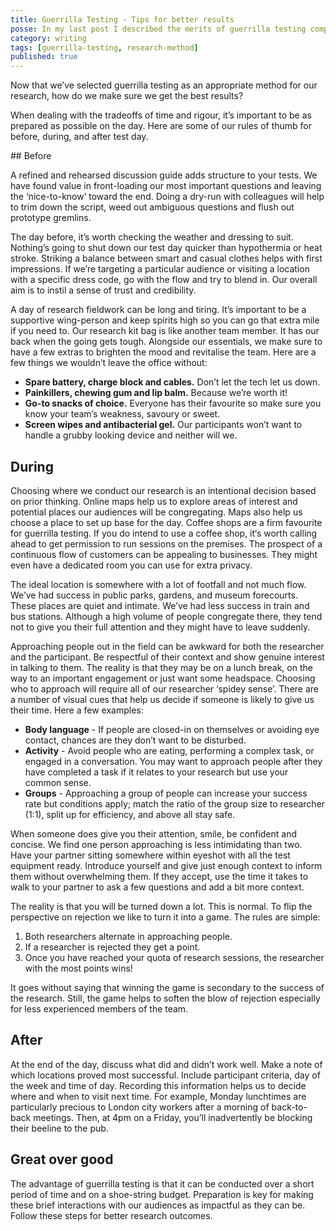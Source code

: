 ```yaml
---
title: Guerrilla Testing - Tips for better results
posse: In my last post I described the merits of guerrilla testing compared with other research methods. In this follow up post I share some tips for getting better results.
category: writing
tags: [guerrilla-testing, research-method]
published: true
---
```


Now that we’ve selected guerrilla testing as an appropriate method for our research, how do we make sure we get the best results?

When dealing with the tradeoffs of time and rigour, it’s important to be as prepared as possible on the day. Here are some of our rules of thumb for before, during, and after test day.

## Before

A refined and rehearsed discussion guide adds structure to your tests. We have found value in front-loading our most important questions and leaving the ‘nice-to-know’ toward the end. Doing a dry-run with colleagues will help to trim down the script, weed out ambiguous questions and flush out prototype gremlins.

The day before, it’s worth checking the weather and dressing to suit. Nothing’s going to shut down our test day quicker than hypothermia or heat stroke. Striking a balance between smart and casual clothes helps with first impressions. If we’re targeting a particular audience or visiting a location with a specific dress code, go with the flow and try to blend in. Our overall aim is to instil a sense of trust and credibility.

A day of research fieldwork can be long and tiring. It’s important to be a supportive wing-person and keep spirits high so you can go that extra mile if you need to. Our research kit bag is like another team member. It has our back when the going gets tough. Alongside our essentials, we make sure to have a few extras to brighten the mood and revitalise the team. Here are a few things we wouldn’t leave the office without:

* **Spare battery, charge block and cables.** Don’t let the tech let us down.
* **Painkillers, chewing gum and lip balm.** Because we’re worth it!
* **Go-to snacks of choice.** Everyone has their favourite so make sure you know your team’s weakness, savoury or sweet.
* **Screen wipes and antibacterial gel.** Our participants won’t want to handle a grubby looking device and neither will we.

## During

Choosing where we conduct our research is an intentional decision based on prior thinking. Online maps help us to explore areas of interest and potential places our audiences will be congregating. Maps also help us choose a place to set up base for the day. Coffee shops are a firm favourite for guerrilla testing. If you do intend to use a coffee shop, it‘s worth calling ahead to get permission to run sessions on the premises. The prospect of a continuous flow of customers can be appealing to businesses. They might even have a dedicated room you can use for extra privacy.

The ideal location is somewhere with a lot of footfall and not much flow. We’ve had success in public parks, gardens, and museum forecourts. These places are quiet and intimate. We’ve had less success in train and bus stations. Although a high volume of people congregate there, they tend not to give you their full attention and they might have to leave suddenly.

Approaching people out in the field can be awkward for both the researcher and the participant. Be respectful of their context and show genuine interest in talking to them. The reality is that they may be on a lunch break, on the way to an important engagement or just want some headspace. Choosing who to approach will require all of our researcher ‘spidey sense’. There are a number of visual cues that help us decide if someone is likely to give us their time. Here a few examples:

* **Body language** - If people are closed-in on themselves or avoiding eye contact, chances are they don’t want to be disturbed.
* **Activity** - Avoid people who are eating, performing a complex task, or engaged in a conversation. You may want to approach people after they have completed a task if it relates to your research but use your common sense.
* **Groups** - Approaching a group of people can increase your success rate but conditions apply; match the ratio of the group size to researcher (1:1), split up for efficiency, and above all stay safe.

When someone does give you their attention, smile, be confident and concise. We find one person approaching is less intimidating than two. Have your partner sitting somewhere within eyeshot with all the test equipment ready. Introduce yourself and give just enough context to inform them without overwhelming them. If they accept, use the time it takes to walk to your partner to ask a few questions and add a bit more context.

The reality is that you will be turned down a lot. This is normal. To flip the perspective on rejection we like to turn it into a game. The rules are simple:

1. Both researchers alternate in approaching people.
2. If a researcher is rejected they get a point.
3. Once you have reached your quota of research sessions, the researcher with the most points wins!

It goes without saying that winning the game is secondary to the success of the research. Still, the game helps to soften the blow of rejection especially for less experienced members of the team.

## After

At the end of the day, discuss what did and didn’t work well. Make a note of which locations proved most successful. Include participant criteria, day of the week and time of day. Recording this information helps us to decide where and when to visit next time. For example, Monday lunchtimes are particularly precious to London city workers after a morning of back-to-back meetings. Then, at 4pm on a Friday, you’ll inadvertently be blocking their beeline to the pub.

## Great over good

The advantage of guerrilla testing is that it can be conducted over a short period of time and on a shoe-string budget. Preparation is key for making these brief interactions with our audiences as impactful as they can be. Follow these steps for better research outcomes.
